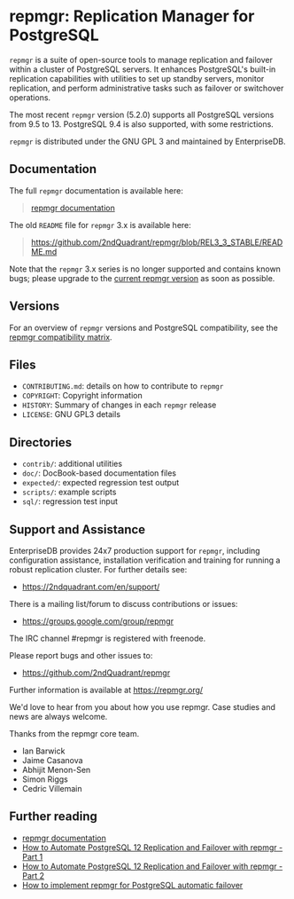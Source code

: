 repmgr: Replication Manager for PostgreSQL
==========================================

`repmgr` is a suite of open-source tools to manage replication and failover
within a cluster of PostgreSQL servers. It enhances PostgreSQL's built-in
replication capabilities with utilities to set up standby servers, monitor
replication, and perform administrative tasks such as failover or switchover
operations.

The most recent `repmgr` version (5.2.0) supports all PostgreSQL versions from
9.5 to 13. PostgreSQL 9.4 is also supported, with some restrictions.

`repmgr` is distributed under the GNU GPL 3 and maintained by EnterpriseDB.

Documentation
-------------

The full `repmgr` documentation is available here:

> [repmgr documentation](https://repmgr.org/docs/current/index.html)

The old `README` file for `repmgr` 3.x is available here:

> https://github.com/2ndQuadrant/repmgr/blob/REL3_3_STABLE/README.md

Note that the `repmgr` 3.x series is no longer supported and contains known bugs;
please upgrade to the [current repmgr version](https://repmgr.org/docs/current/appendix-release-notes.html)
as soon as possible.

Versions
--------

For an overview of `repmgr` versions and PostgreSQL compatibility, see the
[repmgr compatibility matrix](https://repmgr.org/docs/current/install-requirements.html#INSTALL-COMPATIBILITY-MATRIX).

Files
------

 - `CONTRIBUTING.md`: details on how to contribute to `repmgr`
 - `COPYRIGHT`: Copyright information
 - `HISTORY`: Summary of changes in each `repmgr` release
 - `LICENSE`: GNU GPL3 details


Directories
-----------

 - `contrib/`: additional utilities
 - `doc/`: DocBook-based documentation files
 - `expected/`: expected regression test output
 - `scripts/`: example scripts
 - `sql/`: regression test input


Support and Assistance
----------------------

EnterpriseDB provides 24x7 production support for `repmgr`, including
configuration assistance, installation verification and training for
running a robust replication cluster. For further details see:

* https://2ndquadrant.com/en/support/

There is a mailing list/forum to discuss contributions or issues:

* https://groups.google.com/group/repmgr

The IRC channel #repmgr is registered with freenode.

Please report bugs and other issues to:

* https://github.com/2ndQuadrant/repmgr

Further information is available at https://repmgr.org/

We'd love to hear from you about how you use repmgr. Case studies and
news are always welcome.

Thanks from the repmgr core team.

* Ian Barwick
* Jaime Casanova
* Abhijit Menon-Sen
* Simon Riggs
* Cedric Villemain

Further reading
---------------

* [repmgr documentation](https://repmgr.org/docs/current/index.html)
* [How to Automate PostgreSQL 12 Replication and Failover with repmgr - Part 1](https://www.2ndquadrant.com/en/blog/how-to-automate-postgresql-12-replication-and-failover-with-repmgr-part-1/)
* [How to Automate PostgreSQL 12 Replication and Failover with repmgr - Part 2](https://www.2ndquadrant.com/en/blog/how-to-automate-postgresql-12-replication-and-failover-with-repmgr-part-2/)
* [How to implement repmgr for PostgreSQL automatic failover](https://www.enterprisedb.com/postgres-tutorials/how-implement-repmgr-postgresql-automatic-failover)
